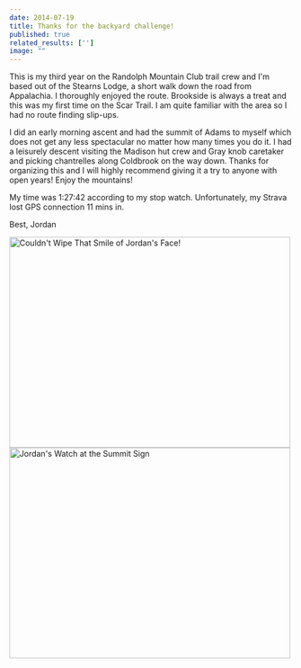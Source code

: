 ```yaml
---
date: 2014-07-19
title: Thanks for the backyard challenge!
published: true
related_results: ['']
image: ""
---
```


<p>This is my third year on the Randolph Mountain Club trail crew and I'm based out of the Stearns Lodge, a short walk down the road from Appalachia.  I thoroughly enjoyed the route.  Brookside is always a treat and this was my first time on the Scar Trail.  I am quite familiar with the area so I had no route finding slip-ups.</p>
<p>I did an early morning ascent and had the summit of Adams to myself which does not get any less spectacular no matter how many times you do it.  I had a leisurely descent visiting the Madison hut crew and Gray knob caretaker and picking chantrelles along Coldbrook on the way down.  Thanks for organizing this and I will highly recommend giving it a try to anyone with open years!
Enjoy the mountains!</p>
<p>My time was 1:27:42 according to my stop watch.  Unfortunately, my Strava lost GPS connection 11 mins in.</p>
<p>Best,
Jordan</p>
<img src="/images/uploads/tumblrinlinepl8ic0gevb1si9ly8500.jpg" alt="Couldn't Wipe That Smile of Jordan's Face!" width="500" height="375" class="img-fluid">
<img src="/images/uploads/tumblrinlinepl8ic19fv81si9ly8500.jpg" alt="Jordan's Watch at the Summit Sign" width="500" height="375" class="img-fluid">

